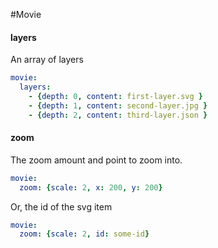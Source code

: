 #Movie


#### layers
An array of layers
```yaml
movie:
  layers:
    - {depth: 0, content: first-layer.svg }
    - {depth: 1, content: second-layer.jpg }
    - {depth: 2, content: third-layer.json }
```
#### zoom
The zoom amount and point to zoom into.
```yaml
movie:
  zoom: {scale: 2, x: 200, y: 200}
```
Or, the id of the svg item
```yaml
movie:
  zoom: {scale: 2, id: some-id}
```
